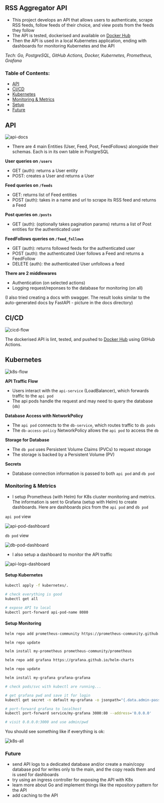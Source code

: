 ## RSS Aggregator API

- This project develops an API that allows users to authenticate, scrape RSS feeds, follow feeds of their choice, and view posts from the feeds they follow
- The API is tested, dockerised and available on [Docker Hub](https://hub.docker.com/repository/docker/timee98642/rss-agg-api/general)
- Then the API is used in a local Kubernetes application, ending with dashboards for monitoring Kubernetes and the API

*Tech: Go, PostgreSQL, GitHub Actions, Docker, Kubernetes, Prometheus, Grafana*

### Table of Contents:

- [API](#api)
- [CI/CD](#cicd)
- [Kubernetes](#kubernetes)
- [Monitoring & Metrics](#monitoring--metrics)
- [Setup](#setup)
- [Future](#future)

## API 

![api-docs](project-info/api.svg)

- There are 4 main Entities (User, Feed, Post, FeedFollows) alongside their schemas. Each is in its own table in PostgreSQL

**User queries on `/users`**
- GET (auth): returns a User entity
- POST: creates a User and returns a User

**Feed queries on `/feeds`**
- GET: returns list of Feed entities
- POST (auth): takes in a name and url to scrape its RSS feed and returns a Feed

**Post queries on `/posts`**
- GET (auth): (optionally takes pagination params) returns a list of Post entities for the authenticated user

**FeedFollows queries on `/feed_follows`**
- GET (auth): returns followed feeds for the authenticated user
- POST (auth): the authenticated User follows a Feed and returns a FeedFollow
- DELETE (auth): the authenticated User unfollows a feed

**There are 2 middlewares**
- Authentication (on selected actions)
- Logging request/reponses to the database for monitoring (on all)

(I also tried creating a docs with swagger. The result looks similar to the auto-generated docs by FastAPI - picture in the docs directory)

## CI/CD

![cicd-flow](project-info/cicd-flow.svg)

The dockerised API is lint, tested, and pushed to [Docker Hub](https://hub.docker.com/repository/docker/timee98642/rss-agg-api/general) using GitHub Actions.

## Kubernetes

![k8s-flow](project-info/k8s-flow.svg)

**API Traffic Flow**
- Users interact with the `api-service` (LoadBalancer), which forwards traffic to the `api pod`
- The api pods handle the request and may need to query the database (`db`)

**Database Access with NetworkPolicy**
- The `api pod` connects to the `db-service`, which routes traffic to `db pods`
- The `db-access-policy` NetworkPolicy allows the `api pod` to access the `db`

**Storage for Database**
- The `db pod` uses Persistent Volume Claims (PVCs) to request storage
- The storage is backed by a Persistent Volume (PV)

**Secrets**
- Database connection information is passed to both `api pod` and `db pod`

### Monitoring & Metrics

- I setup Prometheus (with Helm) for K8s cluster monitoring and metrics. The information is sent to Grafana (setup with Helm) to create dashboards. Here are dashboards pics from the `api pod` and `db pod`

`api pod` view

![api-pod-dashboard](project-info/api-pod-dashboard.png)

`db pod` view

![db-pod-dashboard](project-info/db-pod-dashboard.png)

- I also setup a dashboard to monitor the API traffic

![api-logs-dashboard](project-info/api-logs-dashboard.png)


#### Setup Kubernetes

```bash
kubectl apply -f kubernetes/.

# check everything is good 
kubectl get all

# expose API to local
kubectl port-forward api-pod-name 8080
```

#### Setup Monitoring

```bash
helm repo add prometheus-community https://prometheus-community.github.io/helm-charts

helm repo update

helm install my-prometheus prometheus-community/prometheus

helm repo add grafana https://grafana.github.io/helm-charts

helm repo update

helm install my-grafana grafana-grafana

# check pods/svc with kubectl are running...

# get grafana pwd and save it for login
kubectl get secret -n default my-grafana -o jsonpath="{.data.admin-password}" | base64 --decode ; echo

# port-forward grafana to localhost
kubectl port-forward service/my-grafana 3000:80 --address='0.0.0.0' 

# visit 0.0.0.0:3000 and use admin/pwd
```

You should see something like if everything is ok:

![k8s-all](project-info/k8s-all.png)

### Future

- send API logs to a dedicated database and/or create a main/copy database pod for writes only to the main, and the copy reads them and is used for dashboards
- try using an ingress controller for exposing the API with K8s
- learn more about Go and implement things like the repository pattern for the API
- add caching to the API

